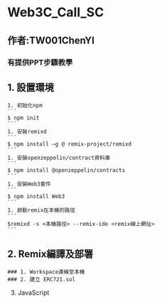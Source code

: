 # Web3C_Call_SC
## 作者:TW001ChenYI
### 有提供PPT步驟教學

## 1. 設置環境


    1. 初始化npm
    ```
    $ npm init
    ```
    1. 安裝remixd
    ```
    $ npm install –g @ remix-project/remixd
    ```
    1. 安裝openzeppelin/contract資料庫
    ```
    $ npm install @openzeppelin/contracts
    ```
    1. 安裝Web3套件
    ```
    $ npm install Web3
    ```
    1. 啟動remix在本機的路徑
    ```
    $remixd -s <本機路徑> --remix-ide <remix線上網址>
    ```

## 2. Remix編譯及部署

    ### 1. Workspace連線至本機 
    ### 2. 建立 ERC721.sol

3. JavaScript